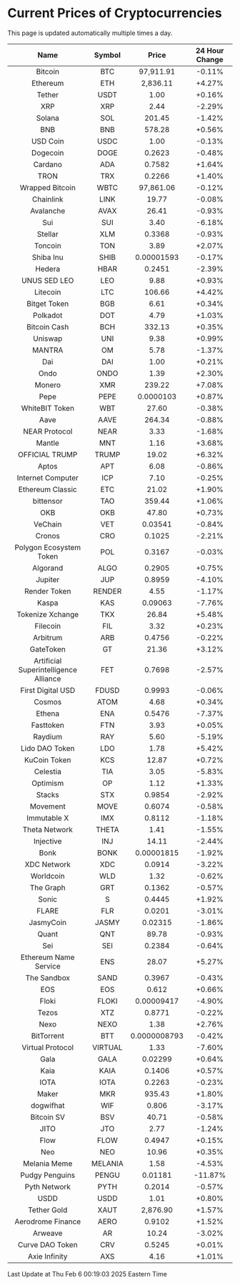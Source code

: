 # Current Prices of Cryptocurrencies
This page is updated automatically multiple times a day.

| Name | Symbol | Price | 24 Hour Change |
| :---: |:---:| :---: | :---: |
| Bitcoin | BTC | 97,911.91 | -0.11% |
| Ethereum | ETH | 2,836.11 | +4.27% |
| Tether | USDT | 1.00 | +0.16% |
| XRP | XRP | 2.44 | -2.29% |
| Solana | SOL | 201.45 | -1.42% |
| BNB | BNB | 578.28 | +0.56% |
| USD Coin | USDC | 1.00 | -0.13% |
| Dogecoin | DOGE | 0.2623 | -0.48% |
| Cardano | ADA | 0.7582 | +1.64% |
| TRON | TRX | 0.2266 | +1.40% |
| Wrapped Bitcoin | WBTC | 97,861.06 | -0.12% |
| Chainlink | LINK | 19.77 | -0.08% |
| Avalanche | AVAX | 26.41 | -0.93% |
| Sui | SUI | 3.40 | -6.18% |
| Stellar | XLM | 0.3368 | -0.93% |
| Toncoin | TON | 3.89 | +2.07% |
| Shiba Inu | SHIB | 0.00001593 | -0.17% |
| Hedera | HBAR | 0.2451 | -2.39% |
| UNUS SED LEO | LEO | 9.88 | +0.93% |
| Litecoin | LTC | 106.66 | +4.42% |
| Bitget Token | BGB | 6.61 | +0.34% |
| Polkadot | DOT | 4.79 | +1.03% |
| Bitcoin Cash | BCH | 332.13 | +0.35% |
| Uniswap | UNI | 9.38 | +0.99% |
| MANTRA | OM | 5.78 | -1.37% |
| Dai | DAI | 1.00 | +0.21% |
| Ondo | ONDO | 1.39 | +2.30% |
| Monero | XMR | 239.22 | +7.08% |
| Pepe | PEPE | 0.0000103 | +0.87% |
| WhiteBIT Token | WBT | 27.60 | -0.38% |
| Aave | AAVE | 264.34 | -0.88% |
| NEAR Protocol | NEAR | 3.33 | -1.68% |
| Mantle | MNT | 1.16 | +3.68% |
| OFFICIAL TRUMP | TRUMP | 19.02 | +6.32% |
| Aptos | APT | 6.08 | -0.86% |
| Internet Computer | ICP | 7.10 | -0.25% |
| Ethereum Classic | ETC | 21.02 | +1.90% |
| bittensor | TAO | 359.44 | +1.06% |
| OKB | OKB | 47.80 | +0.73% |
| VeChain | VET | 0.03541 | -0.84% |
| Cronos | CRO | 0.1025 | -2.21% |
| Polygon Ecosystem Token | POL | 0.3167 | -0.03% |
| Algorand | ALGO | 0.2905 | +0.75% |
| Jupiter | JUP | 0.8959 | -4.10% |
| Render Token | RENDER | 4.55 | -1.17% |
| Kaspa | KAS | 0.09063 | -7.76% |
| Tokenize Xchange | TKX | 26.84 | +5.48% |
| Filecoin | FIL | 3.32 | +0.23% |
| Arbitrum | ARB | 0.4756 | -0.22% |
| GateToken | GT | 21.36 | +3.12% |
| Artificial Superintelligence Alliance | FET | 0.7698 | -2.57% |
| First Digital USD | FDUSD | 0.9993 | -0.06% |
| Cosmos | ATOM | 4.68 | +0.34% |
| Ethena | ENA | 0.5476 | -7.37% |
| Fasttoken | FTN | 3.93 | +0.05% |
| Raydium | RAY | 5.60 | -5.19% |
| Lido DAO Token | LDO | 1.78 | +5.42% |
| KuCoin Token | KCS | 12.87 | +0.72% |
| Celestia | TIA | 3.05 | -5.83% |
| Optimism | OP | 1.12 | +1.33% |
| Stacks | STX | 0.9854 | -2.92% |
| Movement | MOVE | 0.6074 | -0.58% |
| Immutable X | IMX | 0.8112 | -1.18% |
| Theta Network | THETA | 1.41 | -1.55% |
| Injective | INJ | 14.11 | -2.44% |
| Bonk | BONK | 0.00001815 | -1.92% |
| XDC Network | XDC | 0.0914 | -3.22% |
| Worldcoin | WLD | 1.32 | -0.62% |
| The Graph | GRT | 0.1362 | -0.57% |
| Sonic | S | 0.4445 | +1.92% |
| FLARE | FLR | 0.0201 | -3.01% |
| JasmyCoin | JASMY | 0.02315 | -1.86% |
| Quant | QNT | 89.78 | -0.93% |
| Sei | SEI | 0.2384 | -0.64% |
| Ethereum Name Service | ENS | 28.07 | +5.27% |
| The Sandbox | SAND | 0.3967 | -0.43% |
| EOS | EOS | 0.612 | +0.66% |
| Floki | FLOKI | 0.00009417 | -4.90% |
| Tezos | XTZ | 0.8771 | -0.22% |
| Nexo | NEXO | 1.38 | +2.76% |
| BitTorrent | BTT | 0.0000008793 | -0.42% |
| Virtual Protocol | VIRTUAL | 1.33 | -7.60% |
| Gala | GALA | 0.02299 | +0.64% |
| Kaia | KAIA | 0.1406 | +0.57% |
| IOTA | IOTA | 0.2263 | -0.23% |
| Maker | MKR | 935.43 | +1.80% |
| dogwifhat | WIF | 0.806 | -3.17% |
| Bitcoin SV | BSV | 40.71 | -0.58% |
| JITO | JTO | 2.77 | -1.24% |
| Flow | FLOW | 0.4947 | +0.15% |
| Neo | NEO | 10.96 | +0.35% |
| Melania Meme | MELANIA | 1.58 | -4.53% |
| Pudgy Penguins | PENGU | 0.01181 | -11.87% |
| Pyth Network | PYTH | 0.2014 | -0.57% |
| USDD | USDD | 1.01 | +0.80% |
| Tether Gold | XAUT | 2,876.90 | +1.57% |
| Aerodrome Finance | AERO | 0.9102 | +1.52% |
| Arweave | AR | 10.24 | -3.02% |
| Curve DAO Token | CRV | 0.5245 | +0.01% |
| Axie Infinity | AXS | 4.16 | +1.01% |

Last Update at Thu Feb  6 00:19:03 2025 Eastern Time